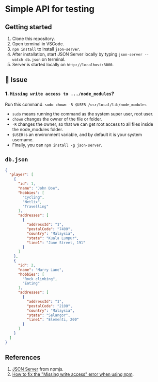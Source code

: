 # Simple API for testing


## Getting started

1. Clone this repository.
2. Open terminal in VSCode.
3. `npm install` to install `json-server`.
4. After installation, start JSON Server locally by typing `json-server --watch db.json` on terminal.
5. Server is started locally on `http://localhost:3000`.


## 🚨 Issue


### 1. `Missing write access to .../node_modules`?

Run this command: `sudo chown -R $USER /usr/local/lib/node_modules`

- `sudo` means running the command as the system super user, root user.
- `chown` changes the owner of the file or folder.
- `-R` changes the owner, so that we can get root access to all files inside the node_modules folder.
- `$USER` is an environment variable, and by default it is your system username.
- Finally, you can `npm install -g json-server`.


## `db.json`

```json
{
  "player": [
    {
      "id": 1,
      "name": "John Doe",
      "hobbies": [
        "Cycling",
        "Netlix",
        "Travelling"
      ],
      "addresses": [
        {
          "addressId": "1",
          "postalCode": "7400",
          "country": "Malaysia",
          "state": "Kuala Lumpur",
          "line1": "Jane Street, 191"
        }
      ]
    },
    {
      "id": 2,
      "name": "Marry Lane",
      "hobbies": [
        "Rock climbing",
        "Eating"
      ],
      "addresses": [
        {
          "addressId": "1",
          "postalCode": "2100",
          "country": "Malaysia",
          "state": "Selangor",
          "line1": "Elementi, 200"
        }
      ]
    }
  ]
}
```


## References

1. [JSON Server](https://www.npmjs.com/package/json-server) from npmjs.
2. [How to fix the "Missing write access" error when using npm](https://flaviocopes.com/npm-fix-missing-write-access-error/).


